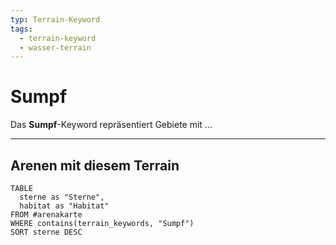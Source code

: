 ```yaml
---
typ: Terrain-Keyword
tags:
  - terrain-keyword
  - wasser-terrain
---
```


# Sumpf

Das **Sumpf**-Keyword repräsentiert Gebiete mit ...

---
## Arenen mit diesem Terrain

```dataview
TABLE
  sterne as "Sterne",
  habitat as "Habitat"
FROM #arenakarte
WHERE contains(terrain_keywords, "Sumpf")
SORT sterne DESC